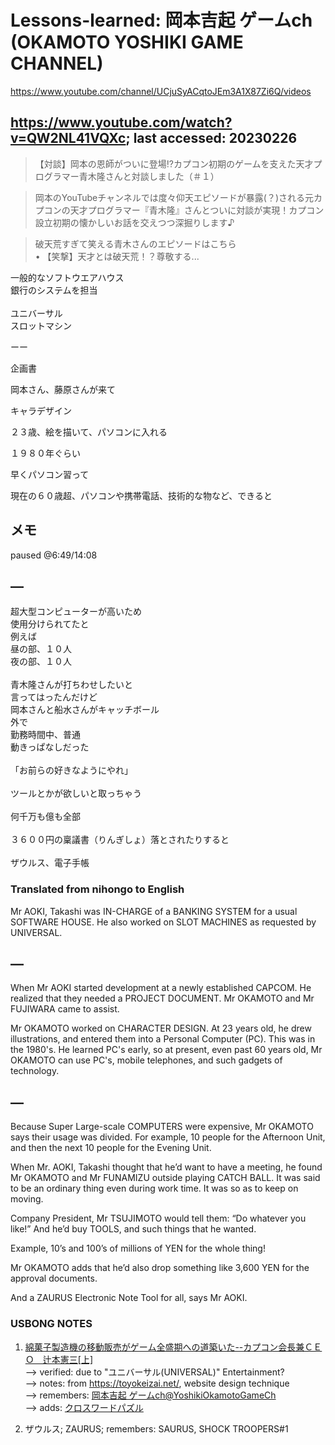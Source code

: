 # Lessons-learned: 岡本吉起 ゲームch (OKAMOTO YOSHIKI GAME CHANNEL)

https://www.youtube.com/channel/UCjuSyACqtoJEm3A1X87Zi6Q/videos

## https://www.youtube.com/watch?v=QW2NL41VQXc; last accessed: 20230226

> 【対談】岡本の恩師がついに登場⁉カプコン初期のゲームを支えた天才プログラマー青木隆さんと対談しました（＃１）

> 岡本のYouTubeチャンネルでは度々仰天エピソードが暴露(？)される元カプコンの天才プログラマー『青木隆』さんとついに対談が実現！カプコン設立初期の懐かしいお話を交えつつ深掘りします♪

> 破天荒すぎて笑える青木さんのエピソードはこちら<br/>
>   • 【笑撃】天才とは破天荒！？尊敬する...  

一般的なソフトウエアハウス<br/>
銀行のシステムを担当<br/>
<br/>
ユニバーサル<br/>
スロットマシン

ーー

企画書

岡本さん、藤原さんが来て

キャラデザイン

２３歳、絵を描いて、パソコンに入れる

１９８０年ぐらい

早くパソコン習って

現在の６０歳超、パソコンや携帯電話、技術的な物など、できると


## メモ

paused @6:49/14:08


## —

超大型コンピューターが高いため<br/>
使用分けられてたと<br/>
例えば<br/>
昼の部、１０人<br/>
夜の部、１０人<br/>
<br/>
青木隆さんが打ちわせしたいと<br/>
言ってはったんだけど<br/>
岡本さんと船水さんがキャッチボール<br/>
外で<br/>
勤務時間中、普通<br/>
動きっぱなしだった<br/>
<br/>
「お前らの好きなようにやれ」<br/>
<br/>
ツールとかが欲しいと取っちゃう<br/>
<br/>
何千万も億も全部<br/>
<br/>
３６００円の稟議書（りんぎしょ）落とされたりすると<br/>
<br/>
ザウルス、電子手帳

### Translated from nihongo to English

Mr AOKI, Takashi was IN-CHARGE of a BANKING SYSTEM for a usual SOFTWARE HOUSE. He also worked on SLOT MACHINES as requested by UNIVERSAL.

## —

When Mr AOKI started development at a newly established CAPCOM. He realized that they needed a PROJECT DOCUMENT. Mr OKAMOTO and Mr FUJIWARA came to assist. 

Mr OKAMOTO worked on CHARACTER DESIGN. At 23 years old, he drew illustrations, and entered them into a Personal Computer (PC). This was in the 1980's. He learned PC's early, so at present, even past 60 years old, Mr OKAMOTO can use PC's, mobile telephones, and such gadgets of technology.

## —

Because Super Large-scale COMPUTERS were expensive, Mr OKAMOTO says their usage was divided. For example, 10 people for the Afternoon Unit, and then the next 10 people for the Evening Unit. 

When Mr. AOKI, Takashi thought that he’d want to have a meeting, he found Mr OKAMOTO and Mr FUNAMIZU outside playing CATCH BALL. It was said to be an ordinary thing even during work time. It was so as to keep on moving.

Company President, Mr TSUJIMOTO would tell them: “Do whatever you like!” And he’d buy TOOLS, and such things that he wanted.

Example, 10’s and 100’s of millions of YEN for the whole thing!

Mr OKAMOTO adds that he’d also drop something like 3,600 YEN for the approval documents.

And a ZAURUS Electronic Note Tool for all, says Mr AOKI.

### USBONG NOTES

1) [綿菓子製造機の移動販売がゲーム全盛期への道築いた--カプコン会長兼ＣＥＯ　辻本憲三[上] ](https://toyokeizai.net/articles/-/7335?page=3)<br/>
--> verified: due to "ユニバーサル(UNIVERSAL)" Entertainment?<br/>
--> notes: from https://toyokeizai.net/, website design technique<br/>
--> remembers: [ 岡本吉起 ゲームch@YoshikiOkamotoGameCh](https://www.youtube.com/channel/UCjuSyACqtoJEm3A1X87Zi6Q)<br/>
--> adds: [クロスワードパズル](https://toyokeizai.net/feature/crossword/?utm_campaign=EDtkol_2212&utm_source=adTKO&utm_medium=display)

2) ザウルス; ZAURUS; remembers: SAURUS, SHOCK TROOPERS#1
